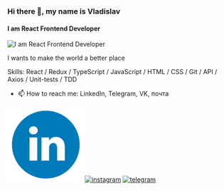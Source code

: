 ### Hi there 👋, my name is Vladislav
#### I am React Frontend Developer
![I am React Frontend Developer ](https://media.proglib.io/wp-uploads/2017/12/React.jpg)

I wants to make the world a better place

Skills:  React / Redux / TypeScript / JavaScript / HTML / CSS / Git / API / Axios / Unit-tests / TDD

- 📫 How to reach me: LinkedIn, Telegram, VK, почта


[![LinkedIn](https://github.com/manchikooo/manchikooo/blob/main/common/linkedin.png)](https://www.linkedin.com/in/vladislav-izhelya)  [<img src='https://cdn.jsdelivr.net/npm/simple-icons@3.0.1/icons/instagram.svg' alt='instagram' height='40'>](https://www.instagram.com/manchikooo/)  [<img src='https://cdn.jsdelivr.net/npm/simple-icons@3.0.1/icons/telegram.svg' alt='telegram' height='40'>](https://t.me/izhelich)

